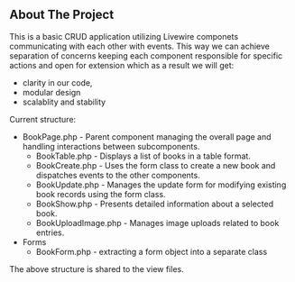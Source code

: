 ## About The Project

This is a basic CRUD application utilizing Livewire componets communicating with each other with events. This way we can achieve separation of concerns keeping each component responsible for specific actions and open for extension which as a result we will get: 
  - clarity in our code,
  - modular design
  - scalablity and stability 

Current structure: 

- BookPage.php - Parent component managing the overall page and handling interactions between subcomponents. 
  - BookTable.php  - Displays a list of books in a table format.
  - BookCreate.php - Uses the form class to create a new book and dispatches events to the other components.
  - BookUpdate.php - Manages the update form for modifying existing book records using the form class.
  - BookShow.php - Presents detailed information about a selected book.
  - BookUploadImage.php - Manages image uploads related to book entries.
- Forms
  - BookForm.php - extracting a form object into a separate class

The above structure is shared to the view files.
